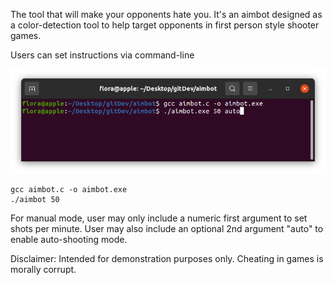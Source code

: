 
The tool that will make your opponents hate you. It's an aimbot designed as a color-detection tool to help target opponents in first person style shooter games. 

Users can set instructions via command-line 

![](compiling_instructions.png)

    gcc aimbot.c -o aimbot.exe
    ./aimbot 50 

For manual mode, user may only include a numeric first argument to set shots per minute. User may also include an optional 2nd argument "auto" to enable auto-shooting mode.

Disclaimer: Intended for demonstration purposes only. Cheating in games is morally corrupt.